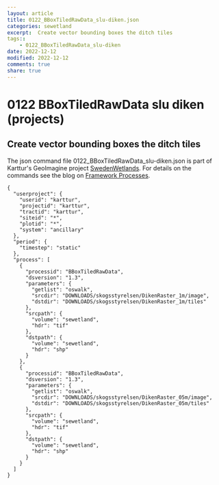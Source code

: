 ```yaml
---
layout: article
title: 0122_BBoxTiledRawData_slu-diken.json
categories: sewetland
excerpt:  Create vector bounding boxes the ditch tiles 
tags:: 
    - 0122_BBoxTiledRawData_slu-diken
date: 2022-12-12
modified: 2022-12-12
comments: true
share: true
---
```


# 0122 BBoxTiledRawData slu diken (projects)

##  Create vector bounding boxes the ditch tiles 

The json command file <span class='file'>0122_BBoxTiledRawData_slu-diken.json</span> is part of Karttur's GeoImagine project [<span class='project'>SwedenWetlands</span>](https://karttur.github.io/geoimagine03-proj-wetland-se/index.html). For details on the commands see the blog on [Framework Processes](https://karttur.github.io/geoimagine03-docs-procpack/).

```
{
  "userproject": {
    "userid": "karttur",
    "projectid": "karttur",
    "tractid": "karttur",
    "siteid": "*",
    "plotid": "*",
    "system": "ancillary"
  },
  "period": {
    "timestep": "static"
  },
  "process": [
    {
      "processid": "BBoxTiledRawData",
      "dsversion": "1.3",
      "parameters": {
        "getlist": "oswalk",
        "srcdir": "DOWNLOADS/skogsstyrelsen/DikenRaster_1m/image",
        "dstdir": "DOWNLOADS/skogsstyrelsen/DikenRaster_1m/tiles"
      },
      "srcpath": {
        "volume": "sewetland",
        "hdr": "tif"
      },
      "dstpath": {
        "volume": "sewetland",
        "hdr": "shp"
      }
    },
    {
      "processid": "BBoxTiledRawData",
      "dsversion": "1.3",
      "parameters": {
        "getlist": "oswalk",
        "srcdir": "DOWNLOADS/skogsstyrelsen/DikenRaster_05m/image",
        "dstdir": "DOWNLOADS/skogsstyrelsen/DikenRaster_05m/tiles"
      },
      "srcpath": {
        "volume": "sewetland",
        "hdr": "tif"
      },
      "dstpath": {
        "volume": "sewetland",
        "hdr": "shp"
      }
    }
  ]
}
```
